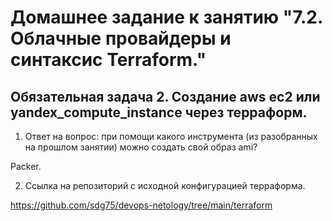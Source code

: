 # Домашнее задание к занятию "7.2. Облачные провайдеры и синтаксис Terraform."

## Обязательная задача 2. Создание aws ec2 или yandex_compute_instance через терраформ.
1. Ответ на вопрос: при помощи какого инструмента (из разобранных на прошлом занятии) можно создать свой образ ami?

Packer.

2. Ссылка на репозиторий с исходной конфигурацией терраформа.

https://github.com/sdg75/devops-netology/tree/main/terraform
